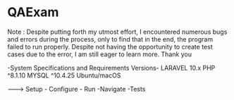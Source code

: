 # QAExam

Note : Despite putting forth my utmost effort,
I encountered numerous bugs and errors during the process, 
only to find that in the end, the program failed to run properly.
Despite not having the opportunity to create test cases due to the error, 
I am still eager to learn more. Thank you

-System Specifications and Requirements	Versions-
LARAVEL	10.x
PHP	^8.1.10
MYSQL	^10.4.25
Ubuntu/macOS

---> Setup - Configure - Run -Navigate -Tests



